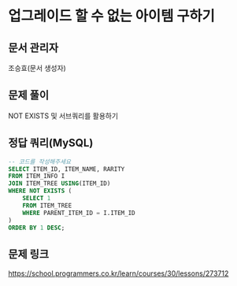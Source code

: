 # 업그레이드 할 수 없는 아이템 구하기

## 문서 관리자

조승효(문서 생성자)

## 문제 풀이

NOT EXISTS 및 서브쿼리를 활용하기

## 정답 쿼리(MySQL)

```sql
-- 코드를 작성해주세요
SELECT ITEM_ID, ITEM_NAME, RARITY
FROM ITEM_INFO I
JOIN ITEM_TREE USING(ITEM_ID)
WHERE NOT EXISTS (
    SELECT 1
    FROM ITEM_TREE
    WHERE PARENT_ITEM_ID = I.ITEM_ID
)
ORDER BY 1 DESC;
```

## 문제 링크

https://school.programmers.co.kr/learn/courses/30/lessons/273712
